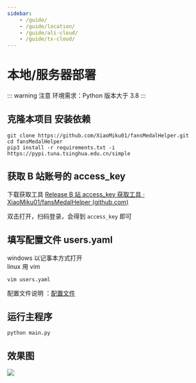 ```yaml
---
sidebar:
    - /guide/
    - /guide/location/
    - /guide/ali-cloud/
    - /guide/tx-cloud/
---
```


# 本地/服务器部署

::: warning 注意
环境需求：Python 版本大于 3.8
:::

## 克隆本项目 安装依赖

```shell
git clone https://github.com/XiaoMiku01/fansMedalHelper.git
cd fansMedalHelper
pip3 install -r requirements.txt -i https://pypi.tuna.tsinghua.edu.cn/simple
```

## 获取 B 站账号的 access_key

下载获取工具 [Release B 站 access_key 获取工具 · XiaoMiku01/fansMedalHelper (github.com)](https://github.com/XiaoMiku01/fansMedalHelper/releases/tag/logintool)

双击打开，扫码登录，会得到 `access_key` 即可

## 填写配置文件 users.yaml

windows 以记事本方式打开  
linux 用 vim

```shell
vim users.yaml
```

配置文件说明 ：[配置文件](./#配置文件说明)

## 运行主程序

```shell
python main.py
```

## 效果图

![](https://s1.ax1x.com/2022/05/24/XiifQP.md.png)
